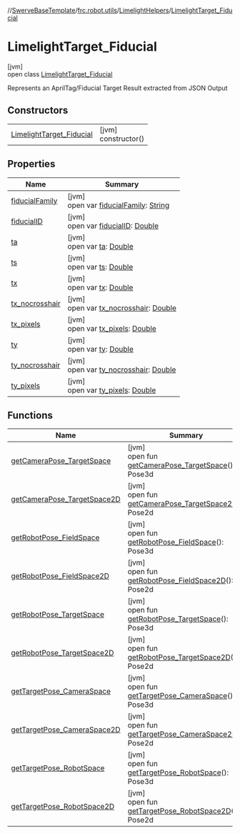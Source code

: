 //[SwerveBaseTemplate](../../../../index.md)/[frc.robot.utils](../../index.md)/[LimelightHelpers](../index.md)/[LimelightTarget_Fiducial](index.md)

# LimelightTarget_Fiducial

[jvm]\
open class [LimelightTarget_Fiducial](index.md)

Represents an AprilTag/Fiducial Target Result extracted from JSON Output

## Constructors

| | |
|---|---|
| [LimelightTarget_Fiducial](-limelight-target_-fiducial.md) | [jvm]<br>constructor() |

## Properties

| Name | Summary |
|---|---|
| [fiducialFamily](fiducial-family.md) | [jvm]<br>open var [fiducialFamily](fiducial-family.md): [String](https://docs.oracle.com/javase/8/docs/api/java/lang/String.html) |
| [fiducialID](fiducial-i-d.md) | [jvm]<br>open var [fiducialID](fiducial-i-d.md): [Double](https://kotlinlang.org/api/latest/jvm/stdlib/kotlin/-double/index.html) |
| [ta](ta.md) | [jvm]<br>open var [ta](ta.md): [Double](https://kotlinlang.org/api/latest/jvm/stdlib/kotlin/-double/index.html) |
| [ts](ts.md) | [jvm]<br>open var [ts](ts.md): [Double](https://kotlinlang.org/api/latest/jvm/stdlib/kotlin/-double/index.html) |
| [tx](tx.md) | [jvm]<br>open var [tx](tx.md): [Double](https://kotlinlang.org/api/latest/jvm/stdlib/kotlin/-double/index.html) |
| [tx_nocrosshair](tx_nocrosshair.md) | [jvm]<br>open var [tx_nocrosshair](tx_nocrosshair.md): [Double](https://kotlinlang.org/api/latest/jvm/stdlib/kotlin/-double/index.html) |
| [tx_pixels](tx_pixels.md) | [jvm]<br>open var [tx_pixels](tx_pixels.md): [Double](https://kotlinlang.org/api/latest/jvm/stdlib/kotlin/-double/index.html) |
| [ty](ty.md) | [jvm]<br>open var [ty](ty.md): [Double](https://kotlinlang.org/api/latest/jvm/stdlib/kotlin/-double/index.html) |
| [ty_nocrosshair](ty_nocrosshair.md) | [jvm]<br>open var [ty_nocrosshair](ty_nocrosshair.md): [Double](https://kotlinlang.org/api/latest/jvm/stdlib/kotlin/-double/index.html) |
| [ty_pixels](ty_pixels.md) | [jvm]<br>open var [ty_pixels](ty_pixels.md): [Double](https://kotlinlang.org/api/latest/jvm/stdlib/kotlin/-double/index.html) |

## Functions

| Name | Summary |
|---|---|
| [getCameraPose_TargetSpace](get-camera-pose_-target-space.md) | [jvm]<br>open fun [getCameraPose_TargetSpace](get-camera-pose_-target-space.md)(): Pose3d |
| [getCameraPose_TargetSpace2D](get-camera-pose_-target-space2-d.md) | [jvm]<br>open fun [getCameraPose_TargetSpace2D](get-camera-pose_-target-space2-d.md)(): Pose2d |
| [getRobotPose_FieldSpace](get-robot-pose_-field-space.md) | [jvm]<br>open fun [getRobotPose_FieldSpace](get-robot-pose_-field-space.md)(): Pose3d |
| [getRobotPose_FieldSpace2D](get-robot-pose_-field-space2-d.md) | [jvm]<br>open fun [getRobotPose_FieldSpace2D](get-robot-pose_-field-space2-d.md)(): Pose2d |
| [getRobotPose_TargetSpace](get-robot-pose_-target-space.md) | [jvm]<br>open fun [getRobotPose_TargetSpace](get-robot-pose_-target-space.md)(): Pose3d |
| [getRobotPose_TargetSpace2D](get-robot-pose_-target-space2-d.md) | [jvm]<br>open fun [getRobotPose_TargetSpace2D](get-robot-pose_-target-space2-d.md)(): Pose2d |
| [getTargetPose_CameraSpace](get-target-pose_-camera-space.md) | [jvm]<br>open fun [getTargetPose_CameraSpace](get-target-pose_-camera-space.md)(): Pose3d |
| [getTargetPose_CameraSpace2D](get-target-pose_-camera-space2-d.md) | [jvm]<br>open fun [getTargetPose_CameraSpace2D](get-target-pose_-camera-space2-d.md)(): Pose2d |
| [getTargetPose_RobotSpace](get-target-pose_-robot-space.md) | [jvm]<br>open fun [getTargetPose_RobotSpace](get-target-pose_-robot-space.md)(): Pose3d |
| [getTargetPose_RobotSpace2D](get-target-pose_-robot-space2-d.md) | [jvm]<br>open fun [getTargetPose_RobotSpace2D](get-target-pose_-robot-space2-d.md)(): Pose2d |
